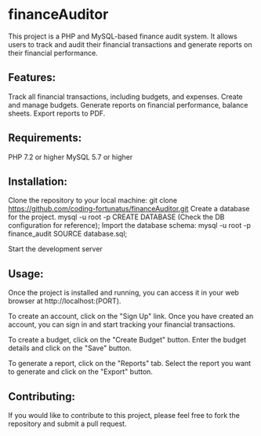 # financeAuditor

This project is a PHP and MySQL-based finance audit system. It allows users to track and audit their financial transactions and generate reports on their financial performance.

## Features:

Track all financial transactions, including budgets, and expenses.
Create and manage budgets.
Generate reports on financial performance, balance sheets.
Export reports to PDF.

## Requirements:

PHP 7.2 or higher
MySQL 5.7 or higher

## Installation:

Clone the repository to your local machine:
git clone https://github.com/coding-fortunatus/financeAuditor.git
Create a database for the project.
mysql -u root -p
CREATE DATABASE (Check the DB configuration for reference);
Import the database schema:
mysql -u root -p finance_audit
SOURCE database.sql;

Start the development server

## Usage:

Once the project is installed and running, you can access it in your web browser at http://localhost:(PORT).

To create an account, click on the "Sign Up" link. Once you have created an account, you can sign in and start tracking your financial transactions.

To create a budget, click on the "Create Budget" button. Enter the budget details and click on the "Save" button.

To generate a report, click on the "Reports" tab. Select the report you want to generate and click on the "Export" button.

## Contributing:

If you would like to contribute to this project, please feel free to fork the repository and submit a pull request.

